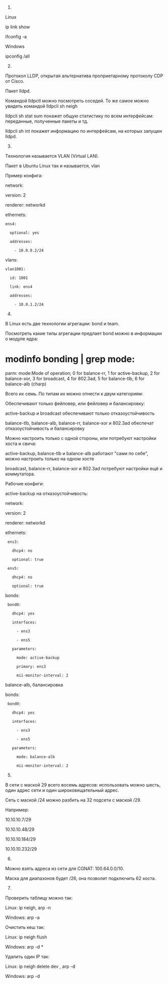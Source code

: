 1.
Linux

ip link show

ifconfig -a


Windows

ipconfig /all

2.
Протокол LLDP, открытая альтернатива проприетарному протоколу CDP от Cisco.

Пакет lldpd.

Командой lldpctl можно посмотреть соседей. То же самое можно увидеть командой lldpcli sh neigh

lldpcli sh stat sum покажет общую статистику по всем интерфейсам: переданные, полученные пакеты и тд.

lldpcli sh int покажет информацию по интерфейсам, на которых запущен lldpd.


3.
Tехнология называется VLAN (Virtual LAN).

Пакет в Ubuntu Linux так и называется, vlan

Пример конфига:

network:

  version: 2

  renderer: networkd

  ethernets:

    ens4:

      optional: yes

      addresses: 

        - 10.0.0.2/24

  vlans:

    vlan1001:

      id: 1001

      link: ens4 

      addresses:

        - 10.0.1.2/24

4.
В Linux есть две технологии агрегации: bond и team. 

Посмотреть какие типы агрегации предлает bond можно в информации о модуле ядра:

# modinfo bonding | grep mode:

parm:           mode:Mode of operation; 0 for balance-rr, 1 for active-backup, 2 for balance-xor, 3 for broadcast, 4 for 802.3ad, 5 for balance-tlb, 6 for balance-alb (charp)

Всего их семь. По типам их можно отнести к двум категориям:

Обеспечивают только фейловер, или фейловер и балансировку:

active-backup и broadcast обеспечивают только отказоустойчивость

balance-tlb, balance-alb, balance-rr, balance-xor и 802.3ad обеспечат отказоустойчивость и балансировку

Можно настроить только с одной стороны, или потребуют настройки хоста и свича:

active-backup, balance-tlb и balance-alb работают "сами по себе", можно настроить только на одном хосте

broadcast, balance-rr, balance-xor и 802.3ad потребуют настройки ещё и коммутатора.

Рабочие конфиги:

active-backup на отказоустойчивость:

 network:

   version: 2

   renderer: networkd

   ethernets:

     ens3:

       dhcp4: no 

       optional: true

     ens5: 

       dhcp4: no 

       optional: true

   bonds:

     bond0: 

       dhcp4: yes 

       interfaces:

         - ens3

         - ens5

       parameters:

         mode: active-backup

         primary: ens3

         mii-monitor-interval: 2

balance-alb, балансировка

   bonds:

     bond0: 

       dhcp4: yes 

       interfaces:

         - ens3

         - ens5

       parameters:

         mode: balance-alb

         mii-monitor-interval: 2
5.
В сети с маской 29 всего восемь адресов: использовать можно шесть, один адрес сети и один широковещательный адрес.

Сеть с маской /24 можно разбить на 32 подсети с маской /29.

Например:

10.10.10.7/29

10.10.10.48/29

10.10.10.184/29

10.10.10.232/29


6.
Можно взять адреса из сети для CGNAT: 100.64.0.0/10.

Маска для диапазонов будет /26, она позволит подключить 62 хоста.

7.
Проверить таблицу можно так:

Linux: ip neigh, arp -n

Windows: arp -a

Очистить кеш так:


Linux: ip neigh flush

Windows: arp -d *

Удалить один IP так:


Linux: ip neigh delete <IP> dev <INTERFACE>, arp -d <IP>

Windows: arp -d <IP>

